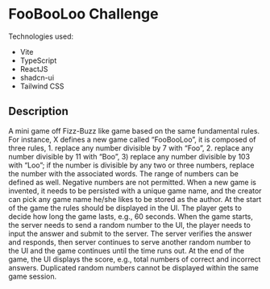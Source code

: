 # FooBooLoo Challenge
Technologies used:
- Vite
- TypeScript
- ReactJS
- shadcn-ui
- Tailwind CSS

## Description
A mini game off Fizz-Buzz like game based on the same fundamental rules. For instance, X defines a new game called “FooBooLoo”, it is composed of three rules, 1. replace any number divisible by 7 with “Foo”, 2. replace any number divisible by 11 with “Boo”, 3) replace any number divisible by 103 with “Loo”; if the number is divisible by any two or three numbers, replace the number with the associated words. The range of numbers can be defined as well. Negative numbers are not permitted. When a new game is invented, it needs to be persisted with a unique game name, and the creator can pick any game name he/she likes to be stored as the author.
At the start of the game the rules should be displayed in the UI. The player gets to decide how long the game lasts, e.g., 60 seconds. When the game starts, the server needs to send a random number to the UI, the player needs to input the answer and submit to the server. The server verifies the answer and responds, then server continues to serve another random number to the UI and the game continues until the time runs out. At the end of the game, the UI displays the score, e.g., total numbers of correct and incorrect answers. Duplicated random numbers cannot be displayed within the same game session.